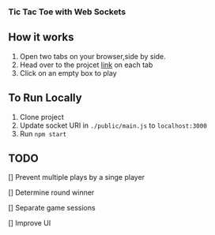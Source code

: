 ### Tic Tac Toe with Web Sockets

## How it works
1. Open two tabs on your browser,side by side.
2. Head over to the projcet [link](https://xno-sockets.herokuapp.com) on each tab
3. Click on an empty box to play

## To Run Locally
1. Clone project
2. Update socket URI in ```./public/main.js``` to ```localhost:3000```
3. Run ```npm start```

## TODO

[] Prevent multiple plays by a singe player

[] Determine round winner

[] Separate game sessions

[] Improve UI  